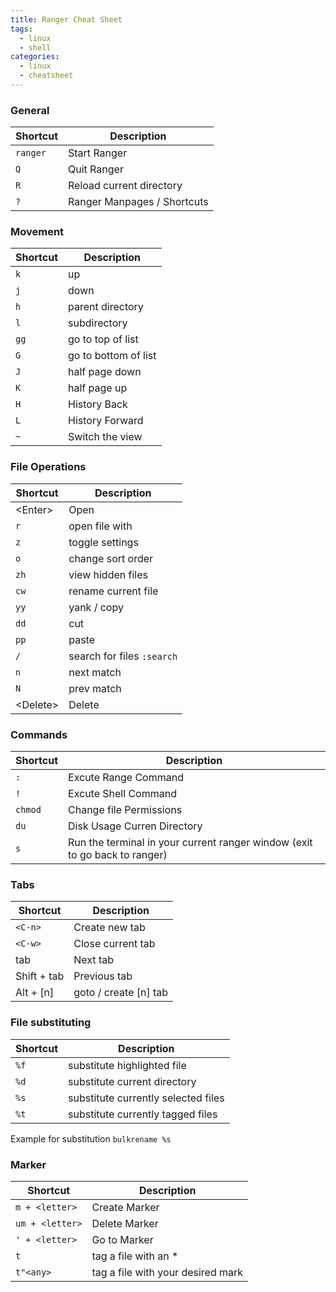 ```yaml
---
title: Ranger Cheat Sheet
tags:
  - linux
  - shell
categories:
  - linux
  - cheatsheet
---
```


### General

| Shortcut | Description                 |
| -------- | --------------------------- |
| `ranger` | Start Ranger                |
| `Q`      | Quit Ranger                 |
| `R`      | Reload current directory    |
| `?`      | Ranger Manpages / Shortcuts |

<!-- more -->

### Movement

| Shortcut | Description          |
| -------- | -------------------- |
| `k`      | up                   |
| `j`      | down                 |
| `h`      | parent directory     |
| `l`      | subdirectory         |
| `gg`     | go to top of list    |
| `G`      | go to bottom of list |
| `J`      | half page down       |
| `K`      | half page up         |
| `H`      | History Back         |
| `L`      | History Forward      |
| `~`      | Switch the view      |

### File Operations

| Shortcut  | Description                |
| --------- | -------------------------- |
| \<Enter>  | Open                       |
| `r`       | open file with             |
| `z`       | toggle settings            |
| `o`       | change sort order          |
| `zh`      | view hidden files          |
| `cw`      | rename current file        |
| `yy`      | yank / copy                |
| `dd`      | cut                        |
| `pp`      | paste                      |
| `/`       | search for files `:search` |
| `n`       | next match                 |
| `N`       | prev match                 |
| \<Delete> | Delete                     |

### Commands

| Shortcut | Description                                                                |
| -------- | -------------------------------------------------------------------------- |
| `:`      | Excute Range Command                                                       |
| `!`      | Excute Shell Command                                                       |
| `chmod`  | Change file Permissions                                                    |
| `du`     | Disk Usage Curren Directory                                                |
| `s`      | Run the terminal in your current ranger window (exit to go back to ranger) |

### Tabs

| Shortcut    | Description           |
| ----------- | --------------------- |
| `<C-n>`     | Create new tab        |
| `<C-w>`     | Close current tab     |
| tab         | Next tab              |
| Shift + tab | Previous tab          |
| Alt + [n]   | goto / create [n] tab |

### File substituting

| Shortcut | Description                         |
| -------- | ----------------------------------- |
| `%f`     | substitute highlighted file         |
| `%d`     | substitute current directory        |
| `%s`     | substitute currently selected files |
| `%t`     | substitute currently tagged files   |

Example for substitution
`bulkrename %s`

### Marker

| Shortcut        | Description                       |
| --------------- | --------------------------------- |
| `m + <letter>`  | Create Marker                     |
| `um + <letter>` | Delete Marker                     |
| `' + <letter>`  | Go to Marker                      |
| `t`             | tag a file with an \*             |
| `t"<any>`       | tag a file with your desired mark |
